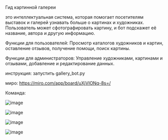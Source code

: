 Гид картинной галереи 

это интеллектуальная система, которая помогает посетителям выставок и галерей узнавать больше о картинах и художниках. Пользователь может сфотографировать картину, и бот подскажет её название, автора и другую информацию. 

Функции для пользователей: 
Просмотр каталогов художников и картин, оставление отзывов, получение помощи, поиск картины.

Функции для администраторов: 
Управление художниками, картинами и отзывами, добавление и редактирование данных.

инструкция:
запустить gallery_bot.py

миро:
https://miro.com/app/board/uXjVIONq-8s=/




Команда:



![image](https://github.com/user-attachments/assets/5d0a6dea-40a9-4a92-92f0-17b8c8ecf42c)

![image](https://github.com/user-attachments/assets/ee913b63-e4a5-4241-8377-fbc09cb2b949)

![image](https://github.com/user-attachments/assets/4c2fcb0c-abdd-44d7-8f05-e0be77524dd7)

![image](https://github.com/user-attachments/assets/40c5b216-fe31-45bd-a500-b33799162618)



